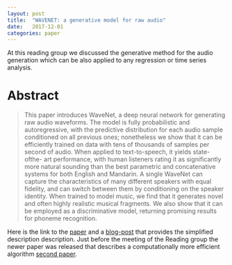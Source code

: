```yaml
---
layout: post
title:  "WAVENET: a generative model for raw audio"
date:   2017-12-01
categories: paper
---
```


At this reading group we discussed the generative method for the audio generation which can be also applied to any regression or time series analysis.

# Abstract

> This paper introduces WaveNet, a deep neural network for generating raw audio
> waveforms. The model is fully probabilistic and autoregressive, with the predictive
> distribution for each audio sample conditioned on all previous ones; nonetheless
> we show that it can be efficiently trained on data with tens of thousands of
> samples per second of audio. When applied to text-to-speech, it yields state-ofthe-
> art performance, with human listeners rating it as significantly more natural
> sounding than the best parametric and concatenative systems for both English and
> Mandarin. A single WaveNet can capture the characteristics of many different
> speakers with equal fidelity, and can switch between them by conditioning on the
> speaker identity. When trained to model music, we find that it generates novel and
> often highly realistic musical fragments. We also show that it can be employed as
> a discriminative model, returning promising results for phoneme recognition.


Here is the link to the [paper] and a [blog-post] that provides the simplified description description. 
Just before the meeting of the Reading group the newer paper was released that 
describes a computationally more efficient algorithm [second paper]. 


[paper]: https://arxiv.org/pdf/1609.03499.pdf
[second paper]:   https://arxiv.org/abs/1711.10433
[blog-post]: https://deepmind.com/blog/wavenet-generative-model-raw-audio/
